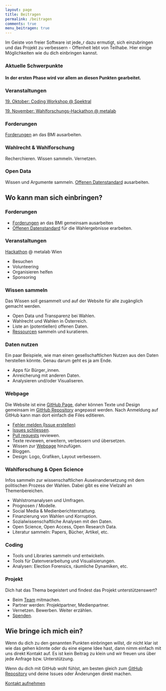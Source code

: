 ```yaml
---
layout: page
title: Beitragen
permalink: /beitragen
comments: true
menu_beitragen: true
---
```


<p class="text-center">Im Geiste von freier Software ist jede_r dazu ermutigt, sich einzubringen und das Projekt zu verbessern - Offenheit lebt von Teilhabe. Hier einige Möglichkeiten wie du dich einbringen kannst.</p>

<div class="schwerpunkte col-xs-12">

<h3 class="text-center col-xs-12"><i class="fa fa-exclamation-circle" aria-hidden="true"></i> Aktuelle Schwerpunkte</h3>
<h4 class="text-center">In der ersten Phase wird vor allem an diesen Punkten gearbeitet.</h4>
<div class="col-xs-12 col-md-3 text-center">
<h3><i class="fa fa-calendar" aria-hidden="true"></i> Veranstaltungen</h3>
<p><a href="/workshop-spektral" title="Coding Workshop Spektral">19. Oktober: Coding Workshop @ Spektral</a></p>
<p><a href="/hackathon-metalab" title="Hackathon Metalab">19. November: Wahlforschungs-Hackathon @ metalab</a></p>
</div>
<div class="col-xs-12 col-md-3 text-center">
<h3><i class="fa fa-pencil" aria-hidden="true"></i> Forderungen</h3>
<a href="/forderungen-v1" alt="Forderungen">Forderungen</a> an das BMI ausarbeiten.
</div>
<div class="col-xs-12 col-md-3 text-center">
<h3><i class="fa fa-university" aria-hidden="true"></i> Wahlrecht & Wahlforschung</h3>
Recherchieren. Wissen sammeln. Vernetzen.
</div>
<div class="col-xs-12 col-md-3 text-center">
<h3><i class="fa fa-database" aria-hidden="true"></i> Open Data</h3>
Wissen und Argumente sammeln. <a href="/forderungen" alt="Datenstandard">Offenen Datenstandard</a> ausarbeiten.
</div>

</div>

<div class="wo-einbringen">
<h2 class="col-xs-12">Wo kann man sich einbringen?</h2>

<div class="col-xs-12 col-md-6">
<h3 class="text-center"><i class="fa fa-pencil" aria-hidden="true"></i> Forderungen</h3>
<ul>
<li><a href="/forderungen-v1" alt="Forderungen">Forderungen</a> an das BMI gemeinsam ausarbeiten</li>
<li><a href="/forderungen-v1" alt="Datenstandard">Offenen Datenstandard</a> für die Wahlergebnisse erarbeiten.</li>
</ul>
</div>

<div class="col-xs-12 col-md-6">
<h3 class="text-center"><i class="fa fa-calendar" aria-hidden="true"></i> Veranstaltungen</h3>
<a href="/hackathon-metalab" title="Hackathon Metalab">Hackathon</a> @ metalab Wien
<ul>
<li>Besuchen</li>
<li>Volunteering</li>
<li>Organisieren helfen</li>
<li>Sponsoring</li>
</ul>
</div>

<div class="col-xs-12 col-md-6">
<h3 class="text-center"><i class="fa fa-eye" aria-hidden="true"></i> Wissen sammeln</h3>
Das Wissen soll gesammelt und auf der Website für alle zugänglich gemacht werden.
<ul>
<li>Open Data und Transparenz bei Wahlen.</li>
<li>Wahlrecht und Wahlen in Österreich.</li>
<li>Liste an (potentiellen) offenen Daten.</li>
<li><a href="/ressourcen" title="Ressourcen">Ressourcen</a> sammeln und kuratieren.</li>
</ul>
</div>

<div class="col-xs-12 col-md-6">
<h3 class="text-center"><i class="fa fa-bar-chart" aria-hidden="true"></i> Daten nutzen</h3>
Ein paar Beispiele, wie man einen gesellschaftlichen Nutzen aus den Daten herstellen könnte. Genau darum geht es ja am Ende.
<ul>
<li>Apps für Bürger_innen.</li>
<li>Anreicherung mit anderen Daten.</li>
<li>Analysieren und/oder Visualiseren.</li>
</ul>
</div>

<div class="col-xs-12 col-md-6">
<h3 class="text-center"><i class="fa fa-github" aria-hidden="true"></i> Webpage</h3>
Die Website ist eine <a href="https://pages.github.com/" alt="GitHub Pages">GitHub Page</a>, daher können Texte und Design gemeinsam im <a href="https://github.com/OKFNat/offenewahlen" alt="GitHub Repository Offene Wahlen">GitHub Repository</a> angepasst werden. Nach Anmeldung auf GitHub kann man dort einfach die Files editieren.
<ul>
<li><a href="https://github.com/OKFNat/offenewahlen/issues/new" alt="Fehler melden">Fehler melden (Issue erstellen)</a></li>
<li><a href="https://github.com/OKFNat/offenewahlen/issues" alt="Issues schliessen">Issues schliessen</a>.</li>
<li><i class="fa fa-code-fork" aria-hidden="true"></i> <a href="https://github.com/OKFNat/offenewahlen/pulls" alt="Pull Requests">Pull requests</a> reviewen.</li>
<li>Texte reviewen, erweitern, verbessern und übersetzen.</li>
<li>Wissen zur <a href="https://github.com/OKFNat/offenewahlen" alt="GitHub Repository Offene Wahlen">Webpage</a> hinzufügen.</li>
<li>Bloggen.</li>
<li>Design: Logo, Grafiken, Layout verbessern.</li>
</ul>
</div>

<div class="col-xs-12 col-md-6">
<h3 class="text-center"><i class="fa fa-pencil" aria-hidden="true"></i> Wahlforschung & Open Science</h3>
Infos sammeln zur wissenschaftlichen Auseinandersetzung mit dem politischen Prozess der Wahlen. Dabei gibt es eine Vielzahl an Themenbereichen.
<ul>
<li>Wahlstromanalysen und Umfragen.</li>
<li>Prognosen / Modelle.</li>
<li>Social Media & Medienberichterstattung.</li>
<li>Finanzierung von Wahlen und Korruption.</li>
<li>Sozialwissenschaftliche Analysen mit den Daten.</li>
<li>Open Science, Open Access, Open Research Data.</li>
<li>Literatur sammeln: Papers, Bücher, Artikel, etc.</li>
</ul>
</div>

<div class="col-xs-12 col-md-6">
<h3 class="text-center"><i class="fa fa-terminal" aria-hidden="true"></i> Coding</h3>
<ul>
<li>Tools und Libraries sammeln und entwickeln.</li>
<li>Tools für Datenverarbeitung und Visualisierungen.</li>
<li>Analysen: Election Forensics, räumliche Dynamiken, etc.</li>
</ul>
</div>

<div class="col-xs-12 col-md-6">
<h3 class="text-center"><i class="fa fa-users" aria-hidden="true"></i> Projekt</h3>
Dich hat das Thema begeistert und findest das Projekt unterstützenswert?
<ul>
<li>Beim <a href="/kontakt" alt="Kontakt">Team</a>  mitmachen.</li>
<li>Partner werden: Projektpartner, Medienpartner.</li>
<li>Vernetzen. Bewerben. Weiter erzählen.</li>
<li><a href="/spenden" alt="Spenden">Spenden</a>.</li>
</ul>
</div>

</div>

<div class="wie-einbringen col-xs-12">
<h2>Wie bringe ich mich ein?</h2>
Wenn du dich zu den genannten Punkten einbringen willst, dir nicht klar ist wie das gehen könnte oder du eine eigene Idee hast, dann nimm einfach mit uns direkt Kontakt auf. Es ist kein Beitrag zu klein und wir freuen uns über jede Anfrage bzw. Unterstützung.

Wenn du dich mit GitHub wohl fühlst, am besten gleich zum <a href="https://github.com/OKFNat/offenewahlen" title="Offene Wahlen GitHub Repository"><i class="fa fa-github" aria-hidden="true"></i> GitHub Repository</a> und deine Issues oder Änderungen direkt machen.

<a href="/kontakt" class="highlight-link" alt="Kontakt"><i class="fa fa-comments-o" aria-hidden="true"></i> Kontakt aufnehmen</a>
</div>
